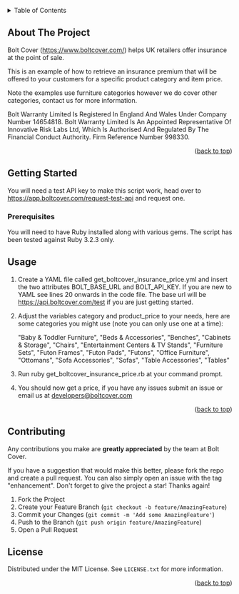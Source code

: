 <a id="readme-top"></a>

<!-- TABLE OF CONTENTS -->
<details>
  <summary>Table of Contents</summary>
  <ol>
    <li>
      <a href="#about-the-project">About The Project</a>
    </li>
    <li>
      <a href="#getting-started">Getting Started</a>
      <ul>
        <li><a href="#prerequisites">Prerequisites</a></li>
      </ul>
    </li>
    <li><a href="#contributing">Contributing</a></li>
    <li><a href="#license">License</a></li>
  </ol>
</details>

<!-- ABOUT THE PROJECT -->
## About The Project

Bolt Cover (https://www.boltcover.com/) helps UK retailers offer insurance at the point of sale.

This is an example of how to retrieve an insurance premium that will be offered to your customers for a specific product category and item price.

Note the examples use furniture categories however we do cover other categories, contact us for more information.

Bolt Warranty Limited Is Registered In England And Wales Under Company Number 14654818. Bolt Warranty Limited Is An Appointed Representative Of Innovative Risk Labs Ltd, Which Is Authorised And Regulated By The Financial Conduct Authority. Firm Reference Number 998330.

<p align="right">(<a href="#readme-top">back to top</a>)</p>


<!-- GETTING STARTED -->
## Getting Started

You will need a test API key to make this script work, head over to https://app.boltcover.com/request-test-api and request one.

### Prerequisites

You will need to have Ruby installed along with various gems.  The script has been tested against Ruby 3.2.3 only.

## Usage

1. Create a YAML file called get_boltcover_insurance_price.yml and insert the two attributes BOLT_BASE_URL and BOLT_API_KEY. If you are new to YAML see lines 20 onwards in the code file.  The base url will be https://api.boltcover.com/test if you are just getting started.
2. Adjust the variables category and product_price to your needs, here are some categories you might use (note you can only use one at a time):

   "Baby & Toddler Furniture", "Beds & Accessories", "Benches", "Cabinets & Storage", "Chairs", "Entertainment Centers & TV Stands", "Furniture Sets", "Futon Frames", "Futon Pads", "Futons", "Office Furniture", "Ottomans", "Sofa Accessories", "Sofas", "Table Accessories", "Tables"
3. Run ruby get_boltcover_insurance_price.rb at your command prompt.
4. You should now get a price, if you have any issues submit an issue or email us at developers@boltcover.com
<p align="right">(<a href="#readme-top">back to top</a>)</p>


<!-- CONTRIBUTING -->
## Contributing

Any contributions you make are **greatly appreciated** by the team at Bolt Cover.

If you have a suggestion that would make this better, please fork the repo and create a pull request. You can also simply open an issue with the tag "enhancement".
Don't forget to give the project a star! Thanks again!

1. Fork the Project
2. Create your Feature Branch (`git checkout -b feature/AmazingFeature`)
3. Commit your Changes (`git commit -m 'Add some AmazingFeature'`)
4. Push to the Branch (`git push origin feature/AmazingFeature`)
5. Open a Pull Request

<!-- LICENSE -->
## License

Distributed under the MIT License. See `LICENSE.txt` for more information.

<p align="right">(<a href="#readme-top">back to top</a>)</p>



